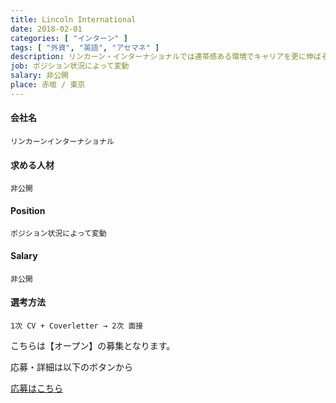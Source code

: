 ```yaml
---
title: Lincoln International 
date: 2018-02-01
categories: [ "インターン" ]
tags: [ "外資", "英語", "アセマネ" ]
description: リンカーン・インターナショナルでは連帯感ある環境でキャリアを更に伸ばそうと希望する質の高いプロフェッショナルを募集しています。マーケティング、IT、財務、役員サポートなど、成長を続けるリンカーンを更に発展させるサポートをします。リンカーンの成長に合わせてキャリアの伸展が望めます。
job: ポジション状況によって変動
salary: 非公開
place: 赤坂 / 東京
---
```


#### 会社名

    リンカーンインターナショナル

#### 求める人材

    非公開
 
#### Position

    ポジション状況によって変動

#### Salary 

    非公開

#### 選考方法

    1次 CV + Coverletter → 2次 面接

<div class="register">
    <p>こちらは【オープン】の募集となります。</p>
    <p>応募・詳細は以下のボタンから</p>
    <a href="http://www.lincolninternational.com/careers/administrative-professionals/asia/administrative-careers_tokyo/?lang=ja" class="square_btn">応募はこちら</a>
</div>



